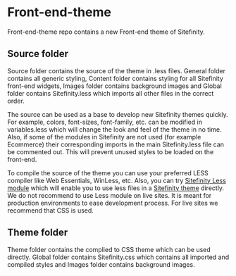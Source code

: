 Front-end-theme
===============
Front-end-theme repo contains a new Front-end theme of Sitefinity. 

Source folder
--------------

Source folder contains the source of the theme in .less files. General folder contains all generic styling, Content folder contains styling for all Sitefinity front-end widgets, Images folder contains background images and Global folder contains Sitefinity.less which imports all other files in the correct order. 

The source can be used as a base to develop new Sitefinity themes quickly. For example, colors, font-sizes, font-family, etc. can be modified in variables.less which will change the look and feel of the theme in no time. Also, if some of the modules in Sitefinity are not used (for example Ecommerce) their corresponding imports in the main Sitefinity.less file can be commented out. This will prevent unused styles to be loaded on the front-end.

To compile the source of the theme you can use your preferred LESS compiler like Web Essentials, WinLess, etc. Also, you can try [Sitefinity Less module](https://github.com/Sitefinity/Less-Module-Dlls) which will enable you to use less files in a [Sitefinity theme](http://www.sitefinity.com/documentation/documentationarticles/designer-s-guide/themes/registering-a-theme) directly. 
We do not recommend to use Less module on live sites. It is meant for production environments to ease development process. For live sites we recommend that CSS is used.

Theme folder
-------------
Theme folder contains the complied to CSS theme which can be used directly. Global folder contains Sitefinity.css which contains all imported and compiled styles and Images folder contains background images.

